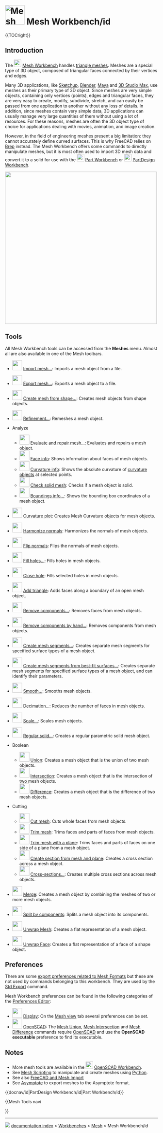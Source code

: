 # <img alt="Mesh workbench icon" src=images/Workbench_Mesh.svg  style="width:64px;"> Mesh Workbench/id


{{TOCright}}

## Introduction

The <img alt="" src=images/Workbench_Mesh.svg  style="width:24px;"> [Mesh Workbench](Mesh_Workbench.md) handles [triangle meshes](http://en.wikipedia.org/wiki/Triangle_mesh). Meshes are a special type of 3D object, composed of triangular faces connected by their vertices and edges.

Many 3D applications, like [Sketchup](http://en.wikipedia.org/wiki/Sketchup), [Blender](http://en.wikipedia.org/wiki/Blender_(software)), [Maya](http://en.wikipedia.org/wiki/Maya_(software)) and [3D Studio Max](http://en.wikipedia.org/wiki/3d_max), use meshes as their primary type of 3D object. Since meshes are very simple objects, containing only vertices (points), edges and triangular faces, they are very easy to create, modify, subdivide, stretch, and can easily be passed from one application to another without any loss of details. In addition, since meshes contain very simple data, 3D applications can usually manage very large quantities of them without using a lot of resources. For these reasons, meshes are often the 3D object type of choice for applications dealing with movies, animation, and image creation.

However, in the field of engineering meshes present a big limitation: they cannot accurately define curved surfaces. This is why FreeCAD relies on [Brep](wikipedia_Boundary_representation.md) instead. The Mesh Workbench offers some commands to directly manipulate meshes, but it is most often used to import 3D mesh data and convert it to a solid for use with the <img alt="" src=images/Workbench_Part.svg  style="width:24px;"> [Part Workbench](Part_Workbench.md) or <img alt="" src=images/Workbench_PartDesign.svg  style="width:24px;"> [PartDesign Workbench](PartDesign_Workbench.md).

<img alt="" src=images/Mesh_example.jpg  style="width:500px;">

## Tools

All Mesh Workbench tools can be accessed from the **Meshes** menu. Almost all are also available in one of the Mesh toolbars.

-   <img alt="" src=images/Mesh_Import.svg  style="width:32px;"> [Import mesh\...](Mesh_Import.md): Imports a mesh object from a file.

-   <img alt="" src=images/Mesh_Export.svg  style="width:32px;"> [Export mesh\...](Mesh_Export.md): Exports a mesh object to a file.

-   <img alt="" src=images/Mesh_FromPartShape.svg  style="width:32px;"> [Create mesh from shape\...](Mesh_FromPartShape.md): Creates mesh objects from shape objects.

-   <img alt="" src=images/Mesh_RemeshGmsh.svg  style="width:32px;"> [Refinement\...](Mesh_RemeshGmsh.md): Remeshes a mesh object.

-   Analyze
    -   <img alt="" src=images/Mesh_Evaluation.svg  style="width:32px;"> [Evaluate and repair mesh\...](Mesh_Evaluation.md): Evaluates and repairs a mesh object.
    -   <img alt="" src=images/Mesh_EvaluateFacet.svg  style="width:32px;"> [Face info](Mesh_EvaluateFacet.md): Shows information about faces of mesh objects.
    -   <img alt="" src=images/Mesh_CurvatureInfo.svg  style="width:32px;"> [Curvature info](Mesh_CurvatureInfo.md): Shows the absolute curvature of [curvature objects](Mesh_VertexCurvature.md) at selected points.
    -   <img alt="" src=images/Mesh_EvaluateSolid.svg  style="width:32px;"> [Check solid mesh](Mesh_EvaluateSolid.md): Checks if a mesh object is solid.
    -   <img alt="" src=images/Mesh_BoundingBox.svg  style="width:32px;"> [Boundings info\...](Mesh_BoundingBox.md): Shows the bounding box coordinates of a mesh object.

-   <img alt="" src=images/Mesh_VertexCurvature.svg  style="width:32px;"> [Curvature plot](Mesh_VertexCurvature.md): Creates Mesh Curvature objects for mesh objects.

-   <img alt="" src=images/Mesh_HarmonizeNormals.svg  style="width:32px;"> [Harmonize normals](Mesh_HarmonizeNormals.md): Harmonizes the normals of mesh objects.

-   <img alt="" src=images/Mesh_FlipNormals.svg  style="width:32px;"> [Flip normals](Mesh_FlipNormals.md): Flips the normals of mesh objects.

-   <img alt="" src=images/Mesh_FillupHoles.svg  style="width:32px;"> [Fill holes\...](Mesh_FillupHoles.md): Fills holes in mesh objects.

-   <img alt="" src=images/Mesh_FillInteractiveHole.svg  style="width:32px;"> [Close hole](Mesh_FillInteractiveHole.md): Fills selected holes in mesh objects.

-   <img alt="" src=images/Mesh_AddFacet.svg  style="width:32px;"> [Add triangle](Mesh_AddFacet.md): Adds faces along a boundary of an open mesh object.

-   <img alt="" src=images/Mesh_RemoveComponents.svg  style="width:32px;"> [Remove components\...](Mesh_RemoveComponents.md): Removes faces from mesh objects.

-   <img alt="" src=images/Mesh_RemoveCompByHand.svg  style="width:32px;"> [Remove components by hand\...](Mesh_RemoveCompByHand.md): Removes components from mesh objects.

-   <img alt="" src=images/Mesh_Segmentation.svg  style="width:32px;"> [Create mesh segments\...](Mesh_Segmentation.md): Creates separate mesh segments for specified surface types of a mesh object.

-   <img alt="" src=images/Mesh_SegmentationBestFit.svg  style="width:32px;"> [Create mesh segments from best-fit surfaces\...](Mesh_SegmentationBestFit.md): Creates separate mesh segments for specified surface types of a mesh object, and can identify their parameters.

-   <img alt="" src=images/Mesh_Smoothing.svg  style="width:32px;"> [Smooth\...](Mesh_Smoothing.md): Smooths mesh objects.

-   <img alt="" src=images/Mesh_Decimating.svg  style="width:32px;"> [Decimation\...](Mesh_Decimating.md): Reduces the number of faces in mesh objects.

-   <img alt="" src=images/Mesh_Scale.svg  style="width:32px;"> [Scale\...](Mesh_Scale.md): Scales mesh objects.

-   <img alt="" src=images/Mesh_BuildRegularSolid.svg  style="width:32px;"> [Regular solid\...](Mesh_BuildRegularSolid.md): Creates a regular parametric solid mesh object.

-   Boolean
    -   <img alt="" src=images/Mesh_Union.svg  style="width:32px;"> [Union](Mesh_Union.md): Creates a mesh object that is the union of two mesh objects.
    -   <img alt="" src=images/Mesh_Intersection.svg  style="width:32px;"> [Intersection](Mesh_Intersection.md): Creates a mesh object that is the intersection of two mesh objects.
    -   <img alt="" src=images/Mesh_Difference.svg  style="width:32px;"> [Difference](Mesh_Difference.md): Creates a mesh object that is the difference of two mesh objects.

-   Cutting
    -   <img alt="" src=images/Mesh_PolyCut.svg  style="width:32px;"> [Cut mesh](Mesh_PolyCut.md): Cuts whole faces from mesh objects.
    -   <img alt="" src=images/Mesh_PolyTrim.svg  style="width:32px;"> [Trim mesh](Mesh_PolyTrim.md): Trims faces and parts of faces from mesh objects.
    -   <img alt="" src=images/Mesh_TrimByPlane.svg  style="width:32px;"> [Trim mesh with a plane](Mesh_TrimByPlane.md): Trims faces and parts of faces on one side of a plane from a mesh object.
    -   <img alt="" src=images/Mesh_SectionByPlane.svg  style="width:32px;"> [Create section from mesh and plane](Mesh_SectionByPlane.md): Creates a cross section across a mesh object.
    -   <img alt="" src=images/Mesh_CrossSections.svg  style="width:32px;"> [Cross-sections\...](Mesh_CrossSections.md): Creates multiple cross sections across mesh objects.

-   <img alt="" src=images/Mesh_Merge.svg  style="width:32px;"> [Merge](Mesh_Merge.md): Creates a mesh object by combining the meshes of two or more mesh objects.

-   <img alt="" src=images/Mesh_SplitComponents.svg  style="width:32px;"> [Split by components](Mesh_SplitComponents.md): Splits a mesh object into its components.

-   <img alt="" src=images/MeshPart_CreateFlatMesh.svg  style="width:32px;"> [Unwrap Mesh](MeshPart_CreateFlatMesh.md): Creates a flat representation of a mesh object.

-   <img alt="" src=images/MeshPart_CreateFlatFace.svg  style="width:32px;"> [Unwrap Face](MeshPart_CreateFlatFace.md): Creates a flat representation of a face of a shape object.

## Preferences

There are some [export preferences related to Mesh Formats](Import_Export_Preferences#Mesh_Formats.md) but these are not used by commands belonging to this workbench. They are used by the [Std Export](Std_Export.md) command.

Mesh Workbench preferences can be found in the following categories of the [Preferences Editor](Preferences_Editor.md):

-   <img alt="" src=images/Preferences-display.svg  style="width:32px;"> [Display](Preferences_Editor#Display.md): On the [Mesh view](Preferences_Editor#Mesh_view.md) tab several preferences can be set.
-   <img alt="" src=images/Preferences-openscad.svg  style="width:32px;"> [OpenSCAD](OpenSCAD_Preferences.md): The [Mesh Union](Mesh_Union.md), [Mesh Intersection](Mesh_Intersection.md) and [Mesh Difference](Mesh_Difference.md) commands require [OpenSCAD](http://www.openscad.org/) and use the **OpenSCAD executable** preference to find its executable.

## Notes

-   More mesh tools are available in the <img alt="" src=images/Workbench_OpenSCAD.svg  style="width:24px;"> [OpenSCAD Workbench](OpenSCAD_Workbench.md).
-   See [Mesh Scripting](Mesh_Scripting.md) to manipulate and create meshes using [Python](Python.md).
-   See also [FreeCAD and Mesh Import](FreeCAD_and_Mesh_Import.md)
-   See [Asymptote](Asymptote.md) to export meshes to the Asymptote format.


<div class="mw-translate-fuzzy">


{{docnav/id|PartDesign Workbench/id|Part Workbench/id}}


</div>


{{Mesh Tools navi

}}



---
![](images/Right_arrow.png) [documentation index](../README.md) > [Workbenches](Category_Workbenches.md) > [Mesh](Category_Mesh.md) > Mesh Workbench/id
